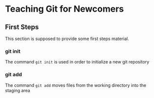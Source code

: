 # Teaching Git for Newcomers

## First Steps

This section is supposed to provide some first steps material.

### git init

The command `git init` is used in order to initialize a new git repository

### git add

The command `git add` moves files from the working directory into the staging area
